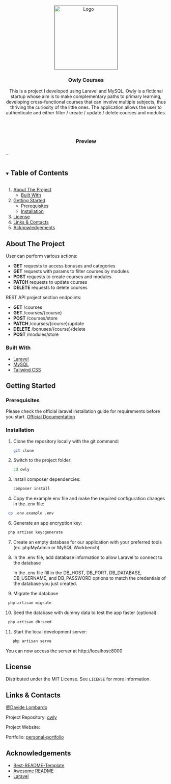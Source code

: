 <p align="center">

  <p align="center">
    <a href="">
        <img src="public/images/favicon.png" alt="Logo" width="200" height="200">
    </a>
   </p>
  
  <h3 align="center">Owly Courses</h3>

  <p align="center">
    This is a project I developed using Laravel and MySQL. Owly is a fictional startup whose aim is to make complementary paths to primary learning, developing cross-functional courses that can involve multiple subjects, thus thriving the curiosity of the little ones.
    The application allows the user to authenticate and either filter / create / update / delete courses and modules.
  </p>

  <br>
  <br>

  <h3 align="center">Preview</h3>

  <a href="">
    <img src="public/screenshots/" alt="">
  </a>

  <a href="">
    <img src="public/screenshots/" alt="">
  </a>

  <a href="">
    <img src="public/screenshots/" alt="">
  </a>

</p>

<details open="open">
  <summary><h2 style="display: inline-block">Table of Contents</h2></summary>
  <ol>
    <li>
      <a href="#about-the-project">About The Project</a>
      <ul>
        <li><a href="#built-with">Built With</a></li>
      </ul>
    </li>
    <li>
      <a href="#getting-started">Getting Started</a>
      <ul>
        <li><a href="#prerequisites">Prerequisites</a></li>
        <li><a href="#installation">Installation</a></li>
      </ul>
    </li>
    <li><a href="#license">License</a></li>
    <li><a href="#links-contacts">Links & Contacts</a></li>
    <li><a href="#acknowledgements">Acknowledgements</a></li>
  </ol>
</details>

## About The Project

User can perform various actions:

<ul>
<li><strong>GET</strong> requests to access bonuses and categories</li>
<li><strong>GET</strong> requests with params to filter courses by modules</li>
<li><strong>POST</strong> requests to create courses and modules</li>
<li><strong>PATCH</strong> requests to update courses</li>
<li><strong>DELETE</strong> requests to delete courses </li>
</ul>

REST API project section endpoints:

<ul>
<li><strong>GET</strong> /courses</li>
<li><strong>GET</strong> /courses/{course}</li>
<li><strong>POST</strong> /courses/store</li>
<li><strong>PATCH</strong> /courses/{course}/update</li>
<li><strong>DELETE</strong> /bonuses/{course}/delete</li>
<li><strong>POST</strong> /modules/store</li>
</ul>

### Built With

-   [Laravel](https://laravel.com/)
-   [MySQL](https://www.mysql.com/)
-   [Tailwind CSS](https://tailwindcss.com/)

## Getting Started

### Prerequisites

Please check the official laravel installation guide for requirements before you start. [Official Documentation](https://laravel.com/docs/9.x/installation)

### Installation

1. Clone the repository locally with the git command:

    ```sh
    git clone 
    ```

2. Switch to the project folder:

    ```sh
    cd owly
    ```

3. Install composer dependencies:

    ```sh
    composer install
    ```

4. Copy the example env file and make the required configuration changes in the .env file:

```sh
 cp .env.example .env
```

6.  Generate an app encryption key:

```sh
 php artisan key:generate
```

7.  Create an empty database for our application with your preferred tools (ex. phpMyAdmin or MySQL Workbench)


8.  In the .env file, add database information to allow Laravel to connect to the database

    In the .env file fill in the DB_HOST, DB_PORT, DB_DATABASE, DB_USERNAME, and DB_PASSWORD options to match the credentials of the database you just created.


9.  Migrate the database

```sh
 php artisan migrate
```

10. Seed the database with dummy data to test the app faster (optional):

```sh
 php artisan db:seed
```

11. Start the local development server:

```sh
   php artisan serve
```

You can now access the server at http://localhost:8000

## License

Distributed under the MIT License. See `LICENSE` for more information.

## Links & Contacts

[@Davide Lombardo](https://www.linkedin.com/in/davide-lombardo-profile/) 

Project Repository: [owly](https://github.com/Auro-93/bonny-state-bonuses-laravel)

Project Website: []()

Portfolio: [personal-portfolio](https://personal-portfolio-8073c.web.app/)

## Acknowledgements

-   [Best-README-Template](https://github.com/othneildrew/Best-README-Template)
-   [Awesome README](https://github.com/matiassingers/awesome-readme)
-   [Laravel](https://laravel.com/)
